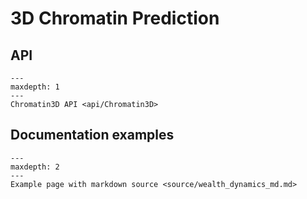 # 3D Chromatin Prediction

## API

```{toctree}
---
maxdepth: 1
---
Chromatin3D API <api/Chromatin3D>
```


## Documentation examples

```{toctree}
---
maxdepth: 2
---
Example page with markdown source <source/wealth_dynamics_md.md>
```

